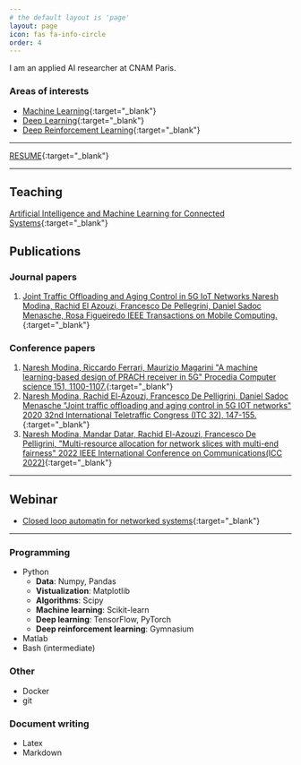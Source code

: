 ```yaml
---
# the default layout is 'page'
layout: page
icon: fas fa-info-circle
order: 4
---
```


I am an applied AI researcher at CNAM Paris.

### Areas of interests

- [Machine Learning](https://github.com/NareshModina/ML){:target="_blank"}
- [Deep Learning](https://github.com/NareshModina/deep_learning){:target="_blank"}
- [Deep Reinforcement Learning](https://github.com/NareshModina/DRL){:target="_blank"}

---
[RESUME](https://box.roc.cnam.fr/index.php/s/ZNEM22Rsf7EFynk){:target="_blank"}

---

## Teaching
[Artificial Intelligence and Machine Learning for Connected Systems](https://ai4ci.eu/course/artificial-intelligence-and-machine-learning-aiml-for-connected-systems/){:target="_blank"}

## Publications

### Journal papers
1. [Joint Traffic Offloading and Aging Control in 5G IoT Networks Naresh Modina, Rachid El Azouzi, Francesco De Pellegrini, Daniel Sadoc Menasche, Rosa Figueiredo IEEE Transactions on Mobile Computing.](https://ieeexplore.ieee.org/abstract/document/9723643){:target="_blank"}
### Conference papers
1. [Naresh Modina, Riccardo Ferrari, Maurizio Magarini  "A machine learning-based design of PRACH receiver in 5G" Procedia Computer science 151, 1100-1107.](https://www.sciencedirect.com/science/article/pii/S1877050919306234){:target="_blank"}
2. [Naresh Modina, Rachid El-Azouzi, Francesco De Pelligrini, Daniel Sadoc Menasche  "Joint traffic offloading and aging control in 5G IOT networks" 2020 32nd International Teletraffic Congress (ITC 32), 147-155.](https://ieeexplore.ieee.org/document/9355538){:target="_blank"}
3. [Naresh Modina, Mandar Datar, Rachid El-Azouzi, Francesco De Pelligrini, "Multi-resource allocation for network slices with multi-end fairness" 2022 IEEE International Conference on Communications(ICC 2022)](https://ieeexplore.ieee.org/abstract/document/9838759){:target="_blank"}

---

## Webinar
- [Closed loop automatin for networked systems](https://aiatedge.eu/3rd-webinar-on-closed-loop-automation-for-networked-systems/){:target="_blank"}

---



### Programming
- Python
    - **Data**: Numpy, Pandas
    - **Vistualization**: Matplotlib
    - **Algorithms**: Scipy
    - **Machine learning**: Scikit-learn
    - **Deep learning**: TensorFlow, PyTorch
    - **Deep reinforcement learning**: Gymnasium
- Matlab
- Bash (intermediate)

### Other
- Docker
- git

### Document writing
- Latex
- Markdown